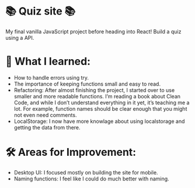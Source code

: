 # 📚 Quiz site 📚
My final vanilla JavaScript project before heading into React! Build a quiz using a API.

# 🚀 What I learned:
- How to handle errors using try.
- The importance of keeping functions small and easy to read.
- Refactoring: After almost finishing the project, I started over to use smaller and more readable functions. I’m reading a book about Clean Code, and while I don’t understand everything in it yet, it’s teaching me a lot. For example, function names should be clear enough that you might not even need comments.
- LocalStorage: I now have more knowlage about using localstorage and getting the data from there.

# 🛠️ Areas for Improvement:
- Desktop UI: I focused mostly on building the site for mobile.
- Naming functions: I feel like I could do much better with naming.